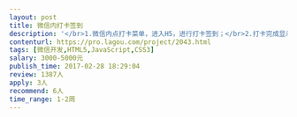 ```yaml
---                
layout: post       
title: 微信内打卡签到           
description: '</br>1.微信内点打卡菜单，进入H5，进行打卡签到；</br>2.打卡完成显示成绩，包括头像、积分、打卡时间，连续天数；</br>3.微信公共号的模板消息，提醒打卡；</br>4.打卡成功邀请别人，分享朋友圈的H5 ，别人点击可以参与，关注微信公共号；</br>5.积分：打卡积分、邀请积分；</br>6.后台管理用户积分查询，不需要做积分商城；</br>'     
contenturl: https://pro.lagou.com/project/2043.html      
tags: [微信开发,HTML5,JavaScript,CSS3]            
salary: 3000-5000元          
publish_time: 2017-02-28 18:29:04         
review: 1387人                   
apply: 3人                   
recommend: 6人                   
time_range: 1-2周              
---                 
```

